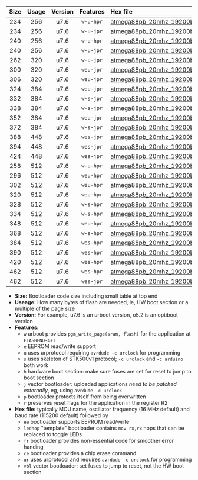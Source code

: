 |Size|Usage|Version|Features|Hex file|
|:-:|:-:|:-:|:-:|:--|
|234|256|u7.6|`w-u-hpr`|[atmega88pb_20mhz_19200bps_ur.hex](https://raw.githubusercontent.com/stefanrueger/urboot/main//atmega88pb_20mhz_19200bps_ur.hex)|
|234|256|u7.6|`w-u-jpr`|[atmega88pb_20mhz_19200bps_ur_vbl.hex](https://raw.githubusercontent.com/stefanrueger/urboot/main//atmega88pb_20mhz_19200bps_ur_vbl.hex)|
|240|256|u7.6|`w-u-hpr`|[atmega88pb_20mhz_19200bps_lednop_ur.hex](https://raw.githubusercontent.com/stefanrueger/urboot/main//atmega88pb_20mhz_19200bps_lednop_ur.hex)|
|240|256|u7.6|`w-u-jpr`|[atmega88pb_20mhz_19200bps_lednop_ur_vbl.hex](https://raw.githubusercontent.com/stefanrueger/urboot/main//atmega88pb_20mhz_19200bps_lednop_ur_vbl.hex)|
|262|320|u7.6|`w-u-jpr`|[atmega88pb_20mhz_19200bps_lednop_fr_ur_vbl.hex](https://raw.githubusercontent.com/stefanrueger/urboot/main//atmega88pb_20mhz_19200bps_lednop_fr_ur_vbl.hex)|
|300|320|u7.6|`weu-jpr`|[atmega88pb_20mhz_19200bps_ee_ur_vbl.hex](https://raw.githubusercontent.com/stefanrueger/urboot/main//atmega88pb_20mhz_19200bps_ee_ur_vbl.hex)|
|306|320|u7.6|`weu-jpr`|[atmega88pb_20mhz_19200bps_ee_lednop_ur_vbl.hex](https://raw.githubusercontent.com/stefanrueger/urboot/main//atmega88pb_20mhz_19200bps_ee_lednop_ur_vbl.hex)|
|324|384|u7.6|`weu-jpr`|[atmega88pb_20mhz_19200bps_ee_lednop_fr_ur_vbl.hex](https://raw.githubusercontent.com/stefanrueger/urboot/main//atmega88pb_20mhz_19200bps_ee_lednop_fr_ur_vbl.hex)|
|332|384|u7.6|`w-s-jpr`|[atmega88pb_20mhz_19200bps_vbl.hex](https://raw.githubusercontent.com/stefanrueger/urboot/main//atmega88pb_20mhz_19200bps_vbl.hex)|
|338|384|u7.6|`w-s-jpr`|[atmega88pb_20mhz_19200bps_lednop_vbl.hex](https://raw.githubusercontent.com/stefanrueger/urboot/main//atmega88pb_20mhz_19200bps_lednop_vbl.hex)|
|352|384|u7.6|`weu-jpr`|[atmega88pb_20mhz_19200bps_ee_lednop_fr_ce_ur_vbl.hex](https://raw.githubusercontent.com/stefanrueger/urboot/main//atmega88pb_20mhz_19200bps_ee_lednop_fr_ce_ur_vbl.hex)|
|372|384|u7.6|`w-s-jpr`|[atmega88pb_20mhz_19200bps_lednop_fr_vbl.hex](https://raw.githubusercontent.com/stefanrueger/urboot/main//atmega88pb_20mhz_19200bps_lednop_fr_vbl.hex)|
|388|448|u7.6|`wes-jpr`|[atmega88pb_20mhz_19200bps_ee_vbl.hex](https://raw.githubusercontent.com/stefanrueger/urboot/main//atmega88pb_20mhz_19200bps_ee_vbl.hex)|
|394|448|u7.6|`wes-jpr`|[atmega88pb_20mhz_19200bps_ee_lednop_vbl.hex](https://raw.githubusercontent.com/stefanrueger/urboot/main//atmega88pb_20mhz_19200bps_ee_lednop_vbl.hex)|
|424|448|u7.6|`wes-jpr`|[atmega88pb_20mhz_19200bps_ee_lednop_fr_vbl.hex](https://raw.githubusercontent.com/stefanrueger/urboot/main//atmega88pb_20mhz_19200bps_ee_lednop_fr_vbl.hex)|
|258|512|u7.6|`w-u-hpr`|[atmega88pb_20mhz_19200bps_lednop_fr_ur.hex](https://raw.githubusercontent.com/stefanrueger/urboot/main//atmega88pb_20mhz_19200bps_lednop_fr_ur.hex)|
|296|512|u7.6|`weu-hpr`|[atmega88pb_20mhz_19200bps_ee_ur.hex](https://raw.githubusercontent.com/stefanrueger/urboot/main//atmega88pb_20mhz_19200bps_ee_ur.hex)|
|302|512|u7.6|`weu-hpr`|[atmega88pb_20mhz_19200bps_ee_lednop_ur.hex](https://raw.githubusercontent.com/stefanrueger/urboot/main//atmega88pb_20mhz_19200bps_ee_lednop_ur.hex)|
|320|512|u7.6|`weu-hpr`|[atmega88pb_20mhz_19200bps_ee_lednop_fr_ur.hex](https://raw.githubusercontent.com/stefanrueger/urboot/main//atmega88pb_20mhz_19200bps_ee_lednop_fr_ur.hex)|
|328|512|u7.6|`w-s-hpr`|[atmega88pb_20mhz_19200bps.hex](https://raw.githubusercontent.com/stefanrueger/urboot/main//atmega88pb_20mhz_19200bps.hex)|
|334|512|u7.6|`w-s-hpr`|[atmega88pb_20mhz_19200bps_lednop.hex](https://raw.githubusercontent.com/stefanrueger/urboot/main//atmega88pb_20mhz_19200bps_lednop.hex)|
|348|512|u7.6|`weu-hpr`|[atmega88pb_20mhz_19200bps_ee_lednop_fr_ce_ur.hex](https://raw.githubusercontent.com/stefanrueger/urboot/main//atmega88pb_20mhz_19200bps_ee_lednop_fr_ce_ur.hex)|
|368|512|u7.6|`w-s-hpr`|[atmega88pb_20mhz_19200bps_lednop_fr.hex](https://raw.githubusercontent.com/stefanrueger/urboot/main//atmega88pb_20mhz_19200bps_lednop_fr.hex)|
|384|512|u7.6|`wes-hpr`|[atmega88pb_20mhz_19200bps_ee.hex](https://raw.githubusercontent.com/stefanrueger/urboot/main//atmega88pb_20mhz_19200bps_ee.hex)|
|390|512|u7.6|`wes-hpr`|[atmega88pb_20mhz_19200bps_ee_lednop.hex](https://raw.githubusercontent.com/stefanrueger/urboot/main//atmega88pb_20mhz_19200bps_ee_lednop.hex)|
|420|512|u7.6|`wes-hpr`|[atmega88pb_20mhz_19200bps_ee_lednop_fr.hex](https://raw.githubusercontent.com/stefanrueger/urboot/main//atmega88pb_20mhz_19200bps_ee_lednop_fr.hex)|
|462|512|u7.6|`wes-hpr`|[atmega88pb_20mhz_19200bps_ee_lednop_fr_ce.hex](https://raw.githubusercontent.com/stefanrueger/urboot/main//atmega88pb_20mhz_19200bps_ee_lednop_fr_ce.hex)|
|462|512|u7.6|`wes-jpr`|[atmega88pb_20mhz_19200bps_ee_lednop_fr_ce_vbl.hex](https://raw.githubusercontent.com/stefanrueger/urboot/main//atmega88pb_20mhz_19200bps_ee_lednop_fr_ce_vbl.hex)|

- **Size:** Bootloader code size including small table at top end
- **Useage:** How many bytes of flash are needed, ie, HW boot section or a multiple of the page size
- **Version:** For example, u7.6 is an urboot version, o5.2 is an optiboot version
- **Features:**
  + `w` urboot provides `pgm_write_page(sram, flash)` for the application at `FLASHEND-4+1`
  + `e` EEPROM read/write support
  + `u` uses urprotocol requiring `avrdude -c urclock` for programming
  + `s` uses skeleton of STK500v1 protocol; `-c urclock` and `-c arduino` both work
  + `h` hardware boot section: make sure fuses are set for reset to jump to boot section
  + `j` vector bootloader: uploaded applications *need to be patched externally*, eg, using `avrdude -c urclock`
  + `p` bootloader protects itself from being overwritten
  + `r` preserves reset flags for the application in the register R2
- **Hex file:** typically MCU name, oscillator frequency (16 MHz default) and baud rate (115200 default) followed by
  + `ee` bootloader supports EEPROM read/write
  + `lednop` "template" bootloader contains `mov rx,rx` nops that can be replaced to toggle LEDs
  + `fr` bootloader provides non-essential code for smoother error handing
  + `ce` bootloader provides a chip erase command
  + `ur` uses urprotocol and requires `avrdude -c urclock` for programming
  + `vbl` vector bootloader: set fuses to jump to reset, not the HW boot section

